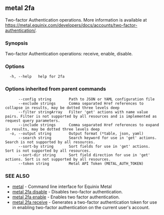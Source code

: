 ## metal 2fa

Two-factor Authentication operations. More information is available at https://metal.equinix.com/developers/docs/accounts/two-factor-authentication/.

### Synopsis

Two-factor Authentication operations: receive, enable, disable.

### Options

```
  -h, --help   help for 2fa
```

### Options inherited from parent commands

```
      --config string        Path to JSON or YAML configuration file
      --exclude strings      Comma separated Href references to collapse in results, may be dotted three levels deep
      --filter stringArray   Filter 'get' actions with name value pairs. Filter is not supported by all resources and is implemented as request query parameters.
      --include strings      Comma separated Href references to expand in results, may be dotted three levels deep
  -o, --output string        Output format (*table, json, yaml)
      --search string        Search keyword for use in 'get' actions. Search is not supported by all resources.
      --sort-by string       Sort fields for use in 'get' actions. Sort is not supported by all resources.
      --sort-dir string      Sort field direction for use in 'get' actions. Sort is not supported by all resources.
      --token string         Metal API Token (METAL_AUTH_TOKEN)
```

### SEE ALSO

* [metal](metal.md)	 - Command line interface for Equinix Metal
* [metal 2fa disable](metal_2fa_disable.md)	 - Disables two-factor authentication.
* [metal 2fa enable](metal_2fa_enable.md)	 - Enables two factor authentication.
* [metal 2fa receive](metal_2fa_receive.md)	 - Generates a two-factor authentication token for use in enabling two-factor authentication on the current user's account.

